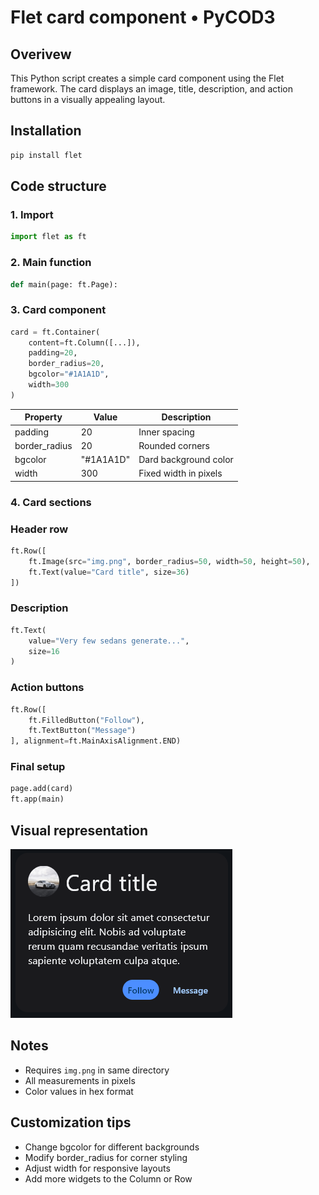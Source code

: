 # Flet card component &bull; PyCOD3

## Overivew
This Python script creates a simple card component using the Flet framework. The card displays an image, title, description, and action buttons in a visually appealing layout.

## Installation

```bash
pip install flet
```

## Code structure

### 1. Import

```python
import flet as ft
```

### 2. Main function

```python
def main(page: ft.Page):
```

### 3. Card component

```python
card = ft.Container(
    content=ft.Column([...]),
    padding=20,
    border_radius=20,
    bgcolor="#1A1A1D",
    width=300
)
```

Property | Value | Description
-|-|-
padding | 20 | Inner spacing
border_radius | 20 | Rounded corners
bgcolor | "#1A1A1D" | Dard background color
width | 300 | Fixed width in pixels

### 4. Card sections

### Header row

```python
ft.Row([
    ft.Image(src="img.png", border_radius=50, width=50, height=50),
    ft.Text(value="Card title", size=36)
])
```

### Description

```python
ft.Text(
    value="Very few sedans generate...",
    size=16
)
```

### Action buttons

```python
ft.Row([
    ft.FilledButton("Follow"),
    ft.TextButton("Message")
], alignment=ft.MainAxisAlignment.END)
```

### Final setup

```python
page.add(card)
ft.app(main)
```

## Visual representation

![Card screenshot](image.png)

## Notes

- Requires `img.png` in same directory
- All measurements in pixels
- Color values in hex format

## Customization tips

- Change bgcolor for different backgrounds
- Modify border_radius for corner styling
- Adjust width for responsive layouts
- Add more widgets to the Column or Row